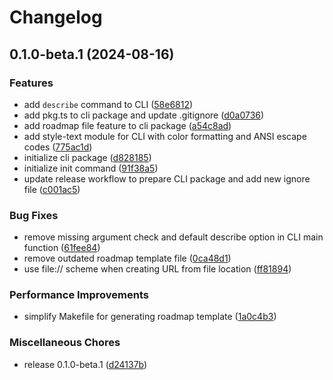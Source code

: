 # Changelog

## 0.1.0-beta.1 (2024-08-16)


### Features

* add `describe` command to CLI ([58e6812](https://github.com/JonDotsoy/ROADMAP.md/commit/58e6812b43a53fd4739867f761332f68b468d5f6))
* add pkg.ts to cli package and update .gitignore ([d0a0736](https://github.com/JonDotsoy/ROADMAP.md/commit/d0a0736c546f6f2009a0b69f784a04246a317b28))
* add roadmap file feature to cli package ([a54c8ad](https://github.com/JonDotsoy/ROADMAP.md/commit/a54c8ad1ab17194c9cb5c632b9ab2ff4a87f739d))
* add style-text module for CLI with color formatting and ANSI escape codes ([775ac1d](https://github.com/JonDotsoy/ROADMAP.md/commit/775ac1d4e07c2a4e125732921531017f21f215c3))
* initialize cli package ([d828185](https://github.com/JonDotsoy/ROADMAP.md/commit/d828185f3e06857e5d6489b4a271dd9a1274e20f))
* initialize init command ([91f38a5](https://github.com/JonDotsoy/ROADMAP.md/commit/91f38a55fdc13274aea55d98649ed7a91ad1c7e2))
* update release workflow to prepare CLI package and add new ignore file ([c001ac5](https://github.com/JonDotsoy/ROADMAP.md/commit/c001ac55b54e2e222afd7b340413990eedd71dc9))


### Bug Fixes

* remove missing argument check and default describe option in CLI main function ([61fee84](https://github.com/JonDotsoy/ROADMAP.md/commit/61fee84d13a7bb8e1bffc342e5c5ed1e85daddc7))
* remove outdated roadmap template file ([0ca48d1](https://github.com/JonDotsoy/ROADMAP.md/commit/0ca48d1b86f4e0339f1676f84543b0c7f6191459))
* use file:// scheme when creating URL from file location ([ff81894](https://github.com/JonDotsoy/ROADMAP.md/commit/ff818943425d12ebb20031ed0766c1306a4fda9e))


### Performance Improvements

* simplify Makefile for generating roadmap template ([1a0c4b3](https://github.com/JonDotsoy/ROADMAP.md/commit/1a0c4b338fc62f1339b4e126255e8336e049b269))


### Miscellaneous Chores

* release 0.1.0-beta.1 ([d24137b](https://github.com/JonDotsoy/ROADMAP.md/commit/d24137b00a1467f2d929f7a6079e9f1bff6e0452))
